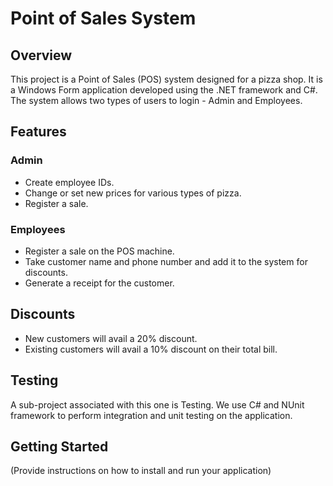 # Point of Sales System

## Overview
This project is a Point of Sales (POS) system designed for a pizza shop. It is a Windows Form application developed using the .NET framework and C#. The system allows two types of users to login - Admin and Employees.

## Features


### Admin
- Create employee IDs.
- Change or set new prices for various types of pizza.
- Register a sale.

### Employees
- Register a sale on the POS machine.
- Take customer name and phone number and add it to the system for discounts.
- Generate a receipt for the customer.

## Discounts
- New customers will avail a 20% discount.
- Existing customers will avail a 10% discount on their total bill.

## Testing
A sub-project associated with this one is Testing. We use C# and NUnit framework to perform integration and unit testing on the application.

## Getting Started
(Provide instructions on how to install and run your application)

